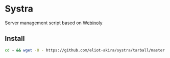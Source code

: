 # Systra

Server management script based on [Webinoly](https://webinoly.com/en/)

## Install

```sh
cd ~ && wget -O - https://github.com/eliot-akira/systra/tarball/master | tar xz --one-top-level=systra --strip-components 1 && ./systra/install
```
